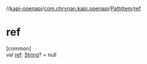 //[kapi-openapi](../../../index.md)/[com.chrynan.kapi.openapi](../index.md)/[PathItem](index.md)/[ref](ref.md)

# ref

[common]\
val [ref](ref.md): [String](https://kotlinlang.org/api/latest/jvm/stdlib/kotlin/-string/index.html)? = null
